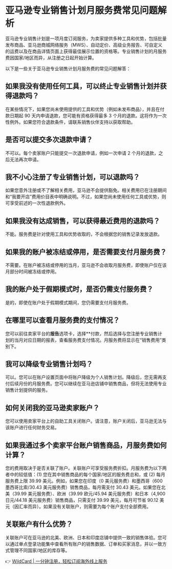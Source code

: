 # 亚马逊专业销售计划月服务费常见问题解析

亚马逊专业销售计划是一项月度订阅服务，为卖家提供多种工具和优势，包括批量发布商品、亚马逊商城网络服务（MWS）、自动定价、高级业务报告、可自定义的运费以及在商品详情页面上获得最佳展示位置的资格等。专业销售计划的月服务费因国家/地区而异，从注册之日起开始计算。

以下是一些关于亚马逊专业销售计划月服务费的常见问题解答：

## 如果我没有使用任何工具，可以终止专业销售计划并获得退款吗？

在某些情况下，如果您尚未使用提供的工具和优势（例如未发布商品），并且在付款日期起 90 天内申请退款，您可能有资格获得最多 3 个月的退款。这将作为一次性例外。如果您符合退款条件，请联系销售伙伴支持以获取帮助。

## 是否可以提交多次退款申请？

不可以。每个卖家账户只能提交一次退款申请，例如一次申请 2 个月的退款，之后无法再次申请。

## 我不小心注册了专业销售计划，可以退款吗？

如果您意外注册或不了解相关费用，亚马逊不会提供豁免。相关费用已在注册期间和“我要开店”费用价目表中明确说明。不过，如果您尚未使用任何工具或优势，则可享受前述的一次性退款例外。

## 如果我没有达成销售，可以获得最近费用的退款吗？

不能。服务费是针对使用工具和优势收取的，不会根据您的销售记录发放退款。

## 如果我的账户被冻结或停用，是否需要支付月服务费？

不需要。在账户被冻结或停用的当月，亚马逊不会收取月服务费，即使账户仅在该月部分时间被冻结或停用。

## 我的账户处于假期模式时，是否仍需支付服务费？

是的，即使在账户处于假期模式期间，您仍需要支付月服务费。

## 在哪里可以查看月服务费的支付情况？

您可以前往卖家平台的**报告**选项卡，选择**付款，然后选择与您注册专业销售计划的当月对应日期的报表，查看服务费支付情况。月服务费将显示在“销售费用”类别下。

## 我可以降级专业销售计划吗？

可以。您可以在账户设置页面中将账户降级为个人销售计划。降级后，您无需再支付后续月份的月服务费。您可以继续在亚马逊店铺中销售商品，但将无法使用专业销售计划提供的服务。

## 如何关闭我的亚马逊卖家账户？

您可以使用卖家平台上的自助工具关闭账户。请注意，账户关闭后，亚马逊无法与该账户进行任何财务交易。

## 如果我通过多个卖家平台账户销售商品，月服务费如何计算？

您的费用取决于是否关联了账户。关联账户可享受服务费折扣。月服务费为以下两者中的较低值：(1) 您在其中销售商品的每个国家/地区的服务费总和，或 (2) 每月服务费上限 39.99 美元。例如，如果您在印度（0 美元服务费）和墨西哥（600 墨西哥比索/30.43 美元服务费）销售商品，每月需支付 30.43 美元。如果您在北美（39.99 美元服务费）、欧洲（39.99 欧元/45.94 美元服务费）和日本（4,900 日元/44.18 美元服务费）销售商品，只需支付 39.99 美元，每月可节省 90.12 美元（因汇率而异）。如果没有关联账户，则需要为每个账户支付全部费用。

## 关联账户有什么优势？

关联账户可在亚马逊的北美、欧洲、日本和印度店铺中提供一致的销售体验。您可以通过单点登录功能集中查看所有账户的销售数据、订单和买家消息，并以一致方式管理不同国家/地区的库存等。

👉 [WildCard | 一分钟注册，轻松订阅海外线上服务](https://bbtdd.com/WildCard)